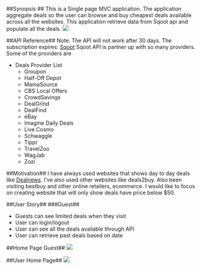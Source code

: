 ##Synopsis ##
This is a Single page MVC application. The application aggregate deals so the user can browse and buy cheapest deals available across all the websites. This application retrieve data from Sqoot api and populate all the deals. 
![](http://i.giphy.com/fJKG1UTK7k64w.gif)

##API Reference##
Note: The API will not work after 30 days. The subscription expires. 
[Sqoot](https://www.sqoot.com/)
Sqoot API is partner up with so many providers. Some of the providers are 
* Deals Provider List
  * Groupon
  * Half-Off Depot
  * MamaSource
  * CBS Local Offers
  * CrowdSavings
  * DealGrind
  * DealFind
  * eBay
  * Imagine Daily Deals
  * Live Cosmo
  * Schwaggle
  * Tippr
  * TravelZoo
  * WagJab
  * Zozi
 
##Motivation##
I have always used websites that shows day to day deals like [Dealnews](http://dealnews.com/). I've also used other websites like deals2buy. Also been visiting bestbuy and other online retailers, ecommerce. I would like to focus on creating website that will only show deals have price below $50. 


##User Story##
###Guest##
* Guests can see limited deals when they visit
* User can login/logout
* User can see all the deals available through API
* User can retrieve past deals based on date

##Home Page Guest##
![](http://i.imgur.com/6z0Sjzd.png)

##User Home Page##
![](http://i.imgur.com/9sFCksJ.png)
